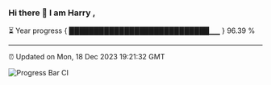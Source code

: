 ### Hi there 👋 I am Harry , 

⏳ Year progress { ████████████████████████████▁▁ } 96.39 %

---

⏰ Updated on Mon, 18 Dec 2023 19:21:32 GMT

![Progress Bar CI](https://github.com/duykhang68/duykhang68/workflows/Progress%20Bar%20CI/badge.svg)
